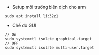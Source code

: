 - Setup môi trường biên dịch cho arm
```
sudo apt install lib32z1
```
- Chế độ GUI
```
// On
sudo systemctl isolate graphical.target
// OFF
sudo systemctl isolate multi-user.target
```
